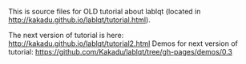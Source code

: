 This is source files for OLD tutorial about lablqt 
(located in http://kakadu.github.io/lablqt/tutorial.html).

The next version of tutorial is here: http://kakadu.github.io/lablqt/tutorial2.html 
Demos for next version of tutorial: https://github.com/Kakadu/lablqt/tree/gh-pages/demos/0.3


